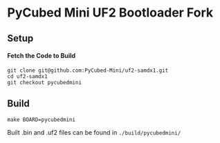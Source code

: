 # PyCubed Mini UF2 Bootloader Fork
## Setup
#### Fetch the Code to Build
```
git clone git@github.com:PyCubed-Mini/uf2-samdx1.git
cd uf2-samdx1
git checkout pycubedmini
```
## Build
```
make BOARD=pycubedmini
```
Built .bin and .uf2 files can be found in `./build/pycubedmini/`
